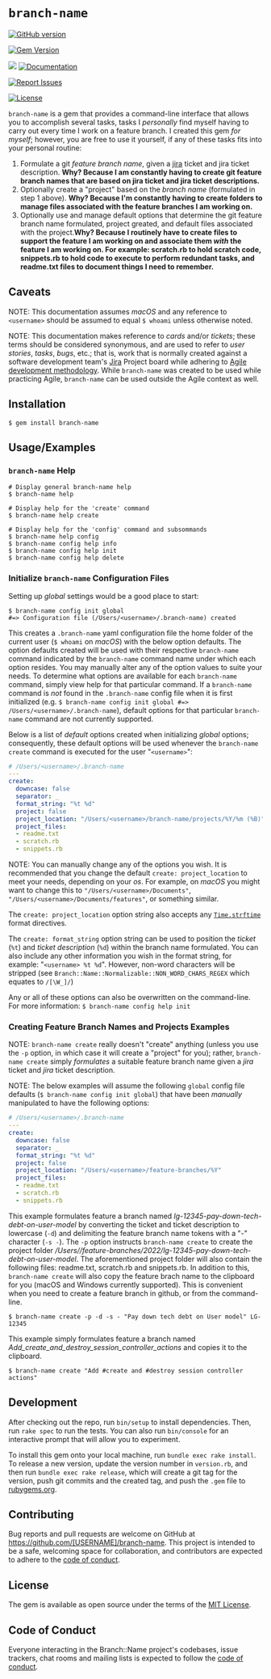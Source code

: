 # `branch-name`

[![GitHub version](http://badge.fury.io/gh/gangelo%2Fbranch-name.svg)](https://badge.fury.io/gh/gangelo%2Fbranch-name)

[![Gem Version](https://badge.fury.io/rb/branch-name.svg)](https://badge.fury.io/rb/branch-name)

[![](http://ruby-gem-downloads-badge.herokuapp.com/branch-name?type=total)](http://www.rubydoc.info/gems/branch-name/)
[![Documentation](http://img.shields.io/badge/docs-rdoc.info-blue.svg)](http://www.rubydoc.info/gems/branch-name/)

[![Report Issues](https://img.shields.io/badge/report-issues-red.svg)](https://github.com/gangelo/branch-name/issues)

[![License](http://img.shields.io/badge/license-MIT-yellowgreen.svg)](#license)

`branch-name` is a gem that provides a command-line interface that allows you to accomplish several tasks, tasks I *personally* find myself having to carry out every time I work on a feature branch. I created this gem *for myself*; however, you are free to use it yourself, if any of these tasks fits into your personal routine:

1. Formulate a git *feature branch name*, given a [jira](https://www.atlassian.com/software/jira) ticket and jira ticket description. **Why? Because I am constantly having to create git feature branch names that are based on jira ticket and jira ticket descriptions.**
2. Optionally create a "project" based on the *branch name* (formulated in step 1 above). **Why? Because I'm constantly having to create folders to manage files associated with the feature branches I am working on.**
3. Optionally use and manage default options that determine the git  feature branch name formulated, project greated, and default files associated with the project.**Why? Because I routinely have to create files to support the feature I am working on and associate them _with_ the feature I am working on. For example: scratch.rb to hold scratch code, snippets.rb to hold code to execute to perform redundant tasks, and readme.txt files to document things I need to remember.**

## Caveats

NOTE: This documentation assumes *macOS* and any reference to `<username>` should be assumed to equal `$ whoami` unless otherwise noted.

NOTE: This documentation makes reference to *cards* and/or *tickets*; these terms should be considered synonymous, and are used to refer to *user stories*, *tasks*, *bugs*, etc.; that is, work that is normally created against a software development team's [Jira](https://www.atlassian.com/software/jira) Project board while adhering to [Agile development methodology](https://www.atlassian.com/agile#:~:text=Agile%20is%20an%20iterative%20approach,small%2C%20but%20consumable%2C%20increments.). While `branch-name` was created to be used while practicing Agile, `branch-name` can be used outside the Agile context as well.


## Installation

    $ gem install branch-name

## Usage/Examples

### `branch-name` Help
```shell
# Display general branch-name help
$ branch-name help

# Display help for the 'create' command
$ branch-name help create

# Display help for the 'config' command and subsommands
$ branch-name help config
$ branch-name config help info
$ branch-name config help init
$ branch-name config help delete
```

### Initialize `branch-name` Configuration Files
Setting up *global* settings would be a good place to start:

```
$ branch-name config init global
#=> Configuration file (/Users/<username>/.branch-name) created
```

This creates a `.branch-name` yaml configuration file the home folder of the current user (`$ whoami` on *macOS*) with the below option defaults. The option defaults created will be used with their respective `branch-name` command indicated by the `branch-name` command name under which each option resides. You may manually alter any of the option values to suite your needs. To determine what options are available for each `branch-name` command, simply view help for that particular command. If a `branch-name` command is *not* found in the `.branch-name` config file when it is first initialized (e.g. `$ branch-name config init global #=> /Users/<username>/.branch-name`), default options for that particular `branch-name` command are not currently supported.

Below is a list of _default_ options created when initializing _global_ options; consequently, these default options will be used whenever the `branch-name create` command is executed for the user "`<username>`":

```yaml
# /Users/<username>/.branch-name
---
create:
  downcase: false
  separator: _
  format_string: "%t %d"
  project: false
  project_location: "/Users/<username>/branch-name/projects/%Y/%m (%B)"
  project_files:
  - readme.txt
  - scratch.rb
  - snippets.rb
  ```

NOTE: You can manually change any of the options you wish. It is recommended that you change the default `create: project_location` to meet your needs, depending on your *os*. For example, on *macOS* you might want to change this to `"/Users/<username>/Documents"`, `"/Users/<username>/Documents/features"`, or something similar.

The `create: project_location` option string also accepts any [`Time.strftime`](`https://apidock.com/ruby/Time/strftime`) format directives.

The `create: format_string` option string can be used to position the *ticket* (`%t`) and *ticket description* (`%d`) within the branch name formulated. You can also include any other information you wish in the format string, for example: "`<username> %t %d`". However, non-word characters will be stripped (see `Branch::Name::Normalizable::NON_WORD_CHARS_REGEX` which equates to `/[\W_]/`)

Any or all of these options can also be overwritten on the command-line. For more information:
`$ branch-name config help init`

### Creating Feature Branch Names and Projects Examples

NOTE: `branch-name create` really doesn't "create" anything (unless you use the `-p` option, in which case it will create a "project" for you); rather, `branch-name create` simply _formulates_ a suitable feature branch name given a *jira* ticket and *jira* ticket description.

NOTE: The below examples will assume the following `global` config file defaults (`$ branch-name config init global`) that have been *manually* manipulated to have the following options:

```yaml
# /Users/<username>/.branch-name
---
create:
  downcase: false
  separator: _
  format_string: "%t %d"
  project: false
  project_location: "/Users/<username>/feature-branches/%Y"
  project_files:
  - readme.txt
  - scratch.rb
  - snippets.rb
  ```

This example formulates feature a branch named *lg-12345-pay-down-tech-debt-on-user-model* by converting the ticket and ticket description to lowercase (`-d`) and delimiting the feature branch name tokens with a "-" character (`-s -`). The `-p` option instructs `branch-name create` to create the project folder */Users/<username>/feature-branches/2022/lg-12345-pay-down-tech-debt-on-user-model*. The aforementioned project folder will also contain the following files: readme.txt, scratch.rb and snippets.rb. In addition to this, `branch-name create` will also copy the feature brach name to the clipboard for you (macOS and Windows currently supported). This is convenient when you need to create a feature branch in github, or from the command-line.

```shell
$ branch-name create -p -d -s - "Pay down tech debt on User model" LG-12345
```

This example simply formulates feature a branch named *Add_create_and_destroy_session_controller_actions* and copies it to the clipboard.

```shell
$ branch-name create "Add #create and #destroy session controller actions"
```

## Development

After checking out the repo, run `bin/setup` to install dependencies. Then, run `rake spec` to run the tests. You can also run `bin/console` for an interactive prompt that will allow you to experiment.

To install this gem onto your local machine, run `bundle exec rake install`. To release a new version, update the version number in `version.rb`, and then run `bundle exec rake release`, which will create a git tag for the version, push git commits and the created tag, and push the `.gem` file to [rubygems.org](https://rubygems.org).

## Contributing

Bug reports and pull requests are welcome on GitHub at https://github.com/[USERNAME]/branch-name. This project is intended to be a safe, welcoming space for collaboration, and contributors are expected to adhere to the [code of conduct](https://github.com/[USERNAME]/branch-name/blob/main/CODE_OF_CONDUCT.md).

## License

The gem is available as open source under the terms of the [MIT License](https://opensource.org/licenses/MIT).

## Code of Conduct

Everyone interacting in the Branch::Name project's codebases, issue trackers, chat rooms and mailing lists is expected to follow the [code of conduct](https://github.com/[USERNAME]/branch-name/blob/main/CODE_OF_CONDUCT.md).
